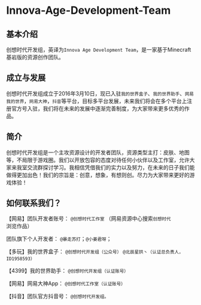 # Innova-Age-Development-Team
## 基本介绍  

创想时代开发组，英译为`Innova Age Development Team`，是一家基于Minecraft基岩版的资源创作团队。  

## 成立与发展  

创想时代开发组成立于2016年3月10日，现已入驻`我的世界盒子`、`我的世界助手`、`网易我的世界`，`网易大神`，`抖音`等平台，目标多平台发展，未来我们将会在多个平台上注册官方号入驻，我们将在未来的发展中逐渐完善制度，为大家带来更多优秀的作品。  

## 简介

创想时代开发组是一个主攻资源设计的开发者团队，资源类型主打：皮肤、地图等，不局限于游戏圈。我们以开放包容的态度对待任何小伙伴以及工作室，允许大家来我室交流群探讨学习。我相信凭借我们的实力以及努力，在未来的日子我们能做得更加出色！我们的宗旨是：创意，想象，有想则创。尽力为大家带来更好的游戏体验！  

## 如何联系我们？  

【网易】团队开发者账号：
`@创想时代工作室`
（网易资源中心搜索`创想时代`浏览作品） 

团队旗下个人开发者：
`@暴走苏打`；`@小姜君呀`；  

【多玩】我的世界盒子：
`@创想时代开发组（公众号）`
`@北辰星拱丶（认证总负责人，ID1958593）`  

【4399】我的世界助手：
`@创想时代开发组（认证账号） ` 

【网易】网易大神App：
`@创想时代工作室（认证账号）  `

【抖音】团队官方抖音号：
`@创想时代开发组。`
